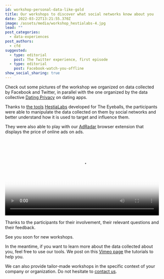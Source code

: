 ```yaml
---
id: workshop-personal-data-like-gold
title: Our workshops to discover what social networks know about you
date: 2022-03-22T13:21:55.370Z
image: /assets/media/workshop_hestialabs-4.jpg
lead: ""
post_categories:
  - data-experiences
post_authors:
  - cfd
suggested:
  - type: editorial
    post: The Twitter experience, first episode
  - type: editorial
    post: Facebook-watch-you-offline
show_social_sharing: true
---
```

Check out some pictures of the workshop we organized on data collected by Facebook and Twitter, in parallel with the one organized by the data collective [Dating Privacy](https://dating-privacy.hestialabs.org/) on dating apps.

Thanks to [the tools](/en/tools/) [HestiaLabs](https://hestialabs.org/) developed for The Eyeballs, the participants were able to manipulate the data collected on them by social networks and better understand how it is used to target and influence them.

They were also able to play with our [AdRadar](https://github.com/hestiaAI/ad-radar/blob/main/README.md) browser extension that displays the price of online ads on ads.

<video poster="https://eyeballs.hestialabs.org/assets/media/workshop_hestialabs-4.jpg" controls width="100%">
  <source src="https://hestialabs.org/assets/media/workshop_collectives5.mp4" type="video/mp4">
</video>

Thanks to the participants for their involvement, their relevant questions and their feedback.

See you soon for new workshops.

In the meantime, if you want to learn more about the data collected about you, feel free to use our tools. We post on this [Vimeo page](https://vimeo.com/hestiaai) the tutorials to help you.

We can also provide tailor-made workshops in the specific context of your company or organization. Do not hesitate to [contact us](/en/contact/).